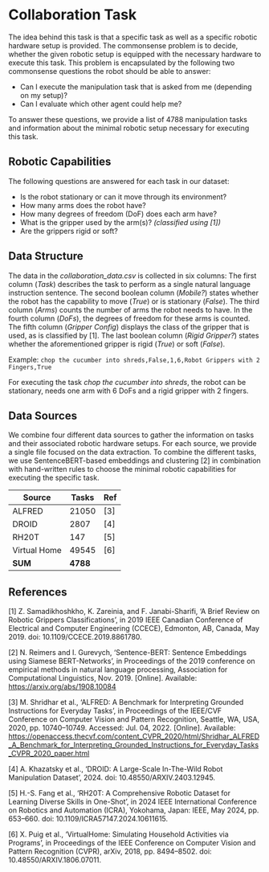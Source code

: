 # Collaboration Task

The idea behind this task is that a specific task as well as a specific robotic hardware setup is provided.
The commonsense problem is to decide, whether the given robotic setup is equipped with the necessary hardware to execute this task.
This problem is encapsulated by the following two commonsense questions the robot should be able to answer:

- Can I execute the manipulation task that is asked from me (depending on my setup)?
- Can I evaluate which other agent could help me?

To answer these questions, we provide a list of 4788 manipulation tasks and information about the minimal robotic setup necessary for executing this task.

## Robotic Capabilities

The following questions are answered for each task in our dataset:
- Is the robot stationary or can it move through its environment?
- How many arms does the robot have?
- How many degrees of freedom (DoF) does each arm have?
- What is the gripper used by the arm(s)? *(classified using [1])*
- Are the grippers rigid or soft?

## Data Structure

The data in the *collaboration_data.csv* is collected in six columns:
The first column (*Task*) describes the task to perform as a single natural language instruction sentence.
The second boolean column (*Mobile?*) states whether the robot has the capability to move (*True*) or is stationary (*False*).
The third column (*Arms*) counts the number of arms the robot needs to have.
In the fourth column (*DoFs*), the degrees of freedom for these arms is counted.
The fifth column (*Gripper Config*) displays the class of the gripper that is used, as is classified by [1].
The last boolean column (*Rigid Gripper?*) states whether the aforementioned gripper is rigid (*True*) or soft (*False*).

Example:
```chop the cucumber into shreds,False,1,6,Robot Grippers with 2 Fingers,True```

For executing the task *chop the cucumber into shreds*, the robot can be stationary, needs one arm with 6 DoFs and a rigid gripper with 2 fingers.

## Data Sources

We combine four different data sources to gather the information on tasks and their associated robotic hardware setups.
For each source, we provide a single file focused on the data extraction.
To combine the different tasks, we use SentenceBERT-based embeddings and clustering [2] in combination with hand-written rules to choose the minimal robotic capabilities for executing the specific task.

| Source         | Tasks    | Ref |
|----------------|----------|-----|
| ALFRED         | 21050    | [3] |
| DROID          | 2807     | [4] |
| RH20T          | 147      | [5] |
| Virtual Home   | 49545    | [6] |
| **SUM**        | **4788** |     |

## References

[1] Z. Samadikhoshkho, K. Zareinia, and F. Janabi-Sharifi, ‘A Brief Review on Robotic Grippers Classifications’, in 2019 IEEE Canadian Conference of Electrical and Computer Engineering (CCECE), Edmonton, AB, Canada, May 2019. doi: 10.1109/CCECE.2019.8861780.

[2] N. Reimers and I. Gurevych, ‘Sentence-BERT: Sentence Embeddings using Siamese BERT-Networks’, in Proceedings of the 2019 conference on empirical methods in natural language processing, Association for Computational Linguistics, Nov. 2019. [Online]. Available: https://arxiv.org/abs/1908.10084

[3] M. Shridhar et al., ‘ALFRED: A Benchmark for Interpreting Grounded Instructions for Everyday Tasks’, in Proceedings of the IEEE/CVF Conference on Computer Vision and Pattern Recognition, Seattle, WA, USA, 2020, pp. 10740–10749. Accessed: Jul. 04, 2022. [Online]. Available: https://openaccess.thecvf.com/content_CVPR_2020/html/Shridhar_ALFRED_A_Benchmark_for_Interpreting_Grounded_Instructions_for_Everyday_Tasks_CVPR_2020_paper.html

[4] A. Khazatsky et al., ‘DROID: A Large-Scale In-The-Wild Robot Manipulation Dataset’, 2024. doi: 10.48550/ARXIV.2403.12945.

[5] H.-S. Fang et al., ‘RH20T: A Comprehensive Robotic Dataset for Learning Diverse Skills in One-Shot’, in 2024 IEEE International Conference on Robotics and Automation (ICRA), Yokohama, Japan: IEEE, May 2024, pp. 653–660. doi: 10.1109/ICRA57147.2024.10611615.

[6] X. Puig et al., ‘VirtualHome: Simulating Household Activities via Programs’, in Proceedings of the IEEE Conference on Computer Vision and Pattern Recognition (CVPR), arXiv, 2018, pp. 8494–8502. doi: 10.48550/ARXIV.1806.07011.